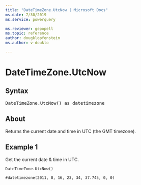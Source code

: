 ```yaml
---
title: "DateTimeZone.UtcNow | Microsoft Docs"
ms.date: 7/30/2019
ms.service: powerquery

ms.reviewer: gepopell
ms.topic: reference
author: dougklopfenstein
ms.author: v-douklo

---
```

# DateTimeZone.UtcNow

## Syntax

<pre>
DateTimeZone.UtcNow() as datetimezone
</pre>
  
## About  
Returns the current date and time in UTC (the GMT timezone).

## Example 1
Get the current date & time in UTC.

```powerquery-m
DateTimeZone.UtcNow()
```

`#datetimezone(2011, 8, 16, 23, 34, 37.745, 0, 0)`
